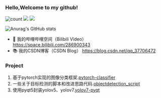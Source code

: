 ### Hello,Welcome to my github!
![count](https://visitor-badge.laobi.icu/badge?page_id=https://github.com/z1069614715)
![](https://img.shields.io/badge/常用框架-Pytorch-red)
![](https://img.shields.io/badge/Language-Python-orange)  

![Anurag's GitHub stats](https://github-readme-stats.vercel.app/api?username=z1069614715&show_icons=true&theme=radical&cache_seconds=200*300)

- 📯 我的哔哩哔哩空间（Bilibili Video） https://space.bilibili.com/286900343
- 📚 我的CSDN博客（CSDN Blog） https://blog.csdn.net/qq_37706472

### Project
1. 基于pytorch实现的图像分类框架.[pytorch-classifier](https://github.com/z1069614715/pytorch-classifier)
2. 一些关于目标检测的脚本和改进思路代码.[objectdetection_script](https://github.com/z1069614715/objectdetection_script)
3. 使用pyqt5封装yolov5、yolov7.[yolov7-pyqt](https://github.com/z1069614715/yolov7-pyqt)
